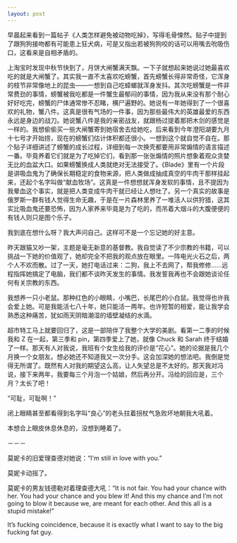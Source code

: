 ```yaml
---
layout: post
---
```


早晨起来看到一篇帖子《人类怎样避免被动物吃掉》，写得毛骨悚然。贴子中提到了跟狗狗接吻都有可能患上狂犬病，可是又指出若被狗狗咬的话可以用嘴去吮吸伤口，这看来是自相矛盾的。

上淘宝时发现中秋节快到了，月饼大闸蟹满天飘。一下子就想起来她说过她最喜欢吃的就是大闸蟹了。其实我一直不太喜欢吃螃蟹，首先螃蟹长得非常奇怪，它浑身的枝节非常像地上的昆虫——一想到自己吃蟑螂就浑身发抖。其次吃螃蟹是一件非常费劲的事情，螃蟹被我吃都是一件蟹生最郁闷的事情，因为我从来没有那个耐心好好吃完，螃蟹的尸体通常惨不忍睹，横尸遍野的。她说有一年她得到了一个很喜欢的礼物，蟹八件。这真是很有气场的一件事，因为那些最伟大的英雄最爱的东西永远是身边的战刀。她说蟹八件是我的亲密战友，就跟杨过提着那把木剑的感觉是一样的。我想偷偷买一些大闸蟹寄到她宿舍去给她吃，后来看到今年澄阳湖要九月十七号才开始捞，现在的螃蟹们估计体积都还很小。一想到这个就自觉不自在。那个贴子详细讲述了螃蟹的成长过程，详细到每一次换壳都要用非常煽情的语言描述一番。毕竟养着它们就是为了吃掉它们，看到那一张张煽情的照片想象着观众贪婪无比的血盆大口。如果螃蟹换成人类就绝对无法接受了。《Blade》里有一个片段是讲吸血鬼为了确保长期稳定的食物来源，把人类做成抽成真空的牛肉干那样挂起来，还起个名字叫做“献血牧场”。这真是一件想想就浑身发软的事情，且不提因为我晕血这个事实，就是把人类变成牛肉干就已经让人想吐了。另一个真实的故事是俄罗斯一群有钱人觉得生命无趣，于是在一片森林里养了一堆活人以供狩猎，这其实比吸血鬼还要恐怖，因为人家养来毕竟是为了吃的，而吊着大烟斗的大腹便便的有钱人则只是图个乐子。

我到底在想什么呀？我大声问自己。这样可不是一个忘记她的好主意。

昨天跟猫又吵一架，主题是毫无新意的基督教。我自觉读了不少宗教的书籍，可以挑战一下她的价值观了，她却完全不把我的观点放在眼里。一阵电光火石之后，两个人不欢而散。过了一天，她打电话过来：二狗，我上不去网了，帮我修修……远程指挥她搞定了电脑，我们都不谈昨天发生的事情。我发誓我再也不会跟她谈论任何有关宗教的东西。

我想养一只小老鼠。那种红色的小眼睛，小嘴巴，长尾巴的小白鼠。我觉得也许我会爱上她。可是我能活七八十年，她只能活一两年。也许短暂的相爱，能让我学会熟悉这种痛苦，犹如雨天阴暗潮湿的墙壁凝结的水滴。

超市特工马上就要回归了，这是一部陪伴了我整个大学的美剧。看第一二季的时候我和 Z 在一起，第三季和 pin，第四季爱上了她，就像 Chuck 和 Sarah 终于结婚了一样。那天有人对我说，我班有个女生给我的评价是“花心”。她的论据是我几个月换一个女朋友。想必她还不知道我又一次分手。这会加深她的想法吧。我倒是觉得无所谓了。既然有人对我的期望这么高，让人失望总是不太好的。那天我对冯说，接下来两年，我要每三个月泡一个姑娘，然后再分开。冯给的回应是，三个月？太长了吧！

“可耻，可耻啊！”

闭上眼睛甚至都看得到名字叫“良心”的老头拄着拐杖气急败坏地朝我大吼着。

本想合上眼皮休息休息的，没想到睡着了。

－－－

莫妮卡的旧爱理查德对她说：“I'm still in love with you.”

莫妮卡动摇了。

莫妮卡的男友钱德勒对着理查德大吼：“It is not fair. You had your chance with her. You had your chance and you blew it! And this my chance and I’m not going to blow it because we, are meant for each other. And this all is a stupid mistake!”

It’s fucking coincidence, because it is exactly what I want to say to the big fucking fat guy.
